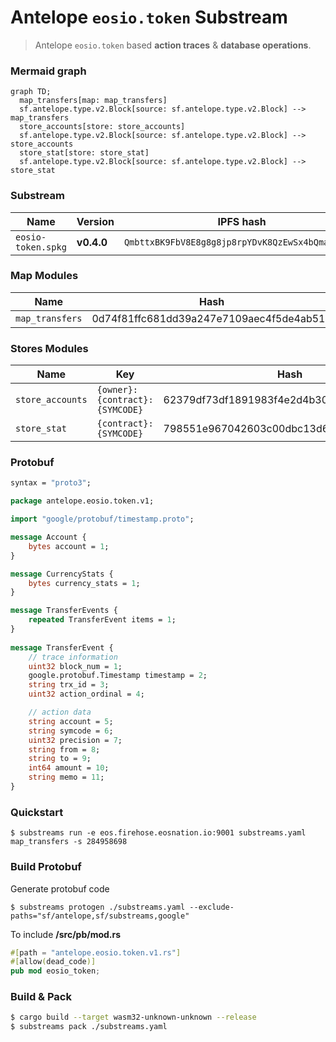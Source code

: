 # Antelope `eosio.token` Substream

> Antelope `eosio.token` based **action traces** & **database operations**.

### Mermaid graph

```mermaid
graph TD;
  map_transfers[map: map_transfers]
  sf.antelope.type.v2.Block[source: sf.antelope.type.v2.Block] --> map_transfers
  store_accounts[store: store_accounts]
  sf.antelope.type.v2.Block[source: sf.antelope.type.v2.Block] --> store_accounts
  store_stat[store: store_stat]
  sf.antelope.type.v2.Block[source: sf.antelope.type.v2.Block] --> store_stat
```

### Substream

| Name                | Version     | IPFS hash |
|---------------------|-------------|-----------|
| `eosio-token.spkg`  | **v0.4.0**  | `QmbttxBK9FbV8E8g8g8jp8rpYDvK8QzEwSx4bQmafngXpJ`

### Map Modules

| Name                  | Hash      |
|-----------------------|-----------|
| `map_transfers`       | 0d74f81ffc681dd39a247e7109aec4f5de4ab519

### Stores Modules

| Name             | Key                            |  Hash     |
|------------------|--------------------------------|-----------|
| `store_accounts` | `{owner}:{contract}:{SYMCODE}` | 62379df73df1891983f4e2d4b30e97e95ba5c384
| `store_stat`     | `{contract}:{SYMCODE}`         | 798551e967042603c00dbc13d615b2ca56cb6511

### Protobuf

```proto
syntax = "proto3";

package antelope.eosio.token.v1;

import "google/protobuf/timestamp.proto";

message Account {
    bytes account = 1;
}

message CurrencyStats {
    bytes currency_stats = 1;
}

message TransferEvents {
    repeated TransferEvent items = 1;
}
  
message TransferEvent {
    // trace information
    uint32 block_num = 1;
    google.protobuf.Timestamp timestamp = 2;
    string trx_id = 3;
    uint32 action_ordinal = 4;

    // action data
    string account = 5;
    string symcode = 6;
    uint32 precision = 7;
    string from = 8;
    string to = 9;
    int64 amount = 10;
    string memo = 11;
}
```

### Quickstart

```
$ substreams run -e eos.firehose.eosnation.io:9001 substreams.yaml map_transfers -s 284958698
```

### Build Protobuf

Generate protobuf code

```
$ substreams protogen ./substreams.yaml --exclude-paths="sf/antelope,sf/substreams,google"
```

To include **/src/pb/mod.rs**

```rs
#[path = "antelope.eosio.token.v1.rs"]
#[allow(dead_code)]
pub mod eosio_token;
```

### Build & Pack

```bash
$ cargo build --target wasm32-unknown-unknown --release
$ substreams pack ./substreams.yaml
```
